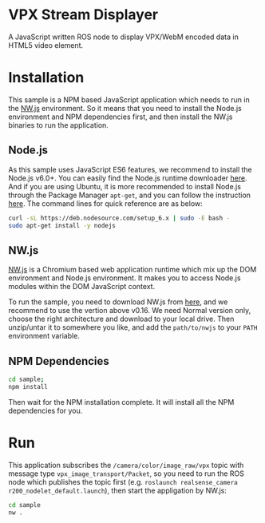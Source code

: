 VPX Stream Displayer
============

A JavaScript written ROS node to display VPX/WebM encoded data in HTML5 video element.

# Installation

This sample is a NPM based JavaScript application which needs to run in the [NW.js](https://nwjs.io) environment. So it means that you need to install the Node.js environment and NPM dependencies first, and then install the NW.js binaries to run the application.

## Node.js

As this sample uses JavaScript ES6 features, we recommend to install the Node.js v6.0+. You can easily find the Node.js runtime downloader [here](https://nodejs.org/en/download/). And if you are using Ubuntu, it is more recommended to install Node.js through the Package Manager `apt-get`, and you can follow the instruction [here](https://nodejs.org/en/download/package-manager/#debian-and-ubuntu-based-linux-distributions). The command lines for quick reference are as below:

```bash
curl -sL https://deb.nodesource.com/setup_6.x | sudo -E bash -
sudo apt-get install -y nodejs
```

## NW.js

[NW.js](http://nwjs.io/) is a Chromium based web application runtime which mix up the DOM environment and Node.js environment. It makes you to access Node.js modules within the DOM JavaScript context.

To run the sample, you need to download NW.js from [here](http://nwjs.io/downloads/), and we recommend to use the vertion above v0.16. We need Normal version only, choose the right architecture and download to your local drive. Then unzip/untar it to somewhere you like, and add the `path/to/nwjs` to your `PATH` environment variable.

## NPM Dependencies

```bash
cd sample;
npm install
```

Then wait for the NPM installation complete. It will install all the NPM dependencies for you.

# Run

This application subscribes the `/camera/color/image_raw/vpx` topic with message type `vpx_image_transport/Packet`, so you need to run the ROS node which publishes the topic first (e.g. `roslaunch realsense_camera r200_nodelet_default.launch`), then start the appligation by NW.js:

```bash
cd sample
nw .
```

